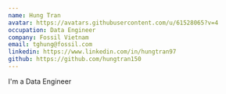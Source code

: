 ```yaml
---
name: Hung Tran
avatar: https://avatars.githubusercontent.com/u/61528065?v=4
occupation: Data Engineer
company: Fossil Vietnam
email: tghung@fossil.com
linkedin: https://www.linkedin.com/in/hungtran97
github: https://github.com/hungtran150
---
```


I'm a Data Engineer
